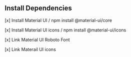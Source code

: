## Install Dependencies

[x] Install Material UI / npm install @material-ui/core

[x] Install Material UI icons / npm install @material-ui/icons

[x] Link Material UI Roboto Font
<link rel="stylesheet" href="https://fonts.googleapis.com/css?family=Roboto:300,400,500,700&display=swap" />

[x] Link Materail UI icons
<link rel="stylesheet" href="https://fonts.googleapis.com/icon?family=Material+Icons" />